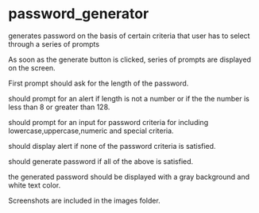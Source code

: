 # password_generator

generates password on the basis of certain criteria that user has to select through a series of prompts

As soon as the generate button is clicked, series of prompts are displayed on the screen.

First prompt should ask for the length of the password.

should prompt for an alert if length is not a number or if the the number is less than 8 or greater than 128.

should prompt for an input for password criteria for including lowercase,uppercase,numeric and special criteria.

should display alert if none of the password criteria is satisfied.

should generate password if all of the above is satisfied.

the generated password should be displayed with a gray background and white text color.

Screenshots are included in the images folder.
